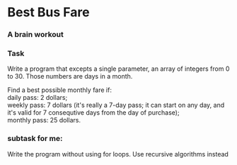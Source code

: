 <h1>Best Bus Fare</h1>
<h3>A brain workout</h3>
<h3>Task</h3>
<p>
Write a program that excepts a single parameter,
an array of integers from 0 to 30. Those numbers are days in a month.
</p>
<p>
Find a best possible monthly fare if:<br>
daily pass: 2 dollars;<br>
weekly pass: 7 dollars (it's really a 7-day pass; it can start on any day,
and it's valid for 7 consequtive days from the day of purchase);<br>
monthly pass: 25 dollars.
</p>
<p>
<h3>subtask for me:</h3>
Write the program without using for loops. Use recursive algorithms instead
</p>
